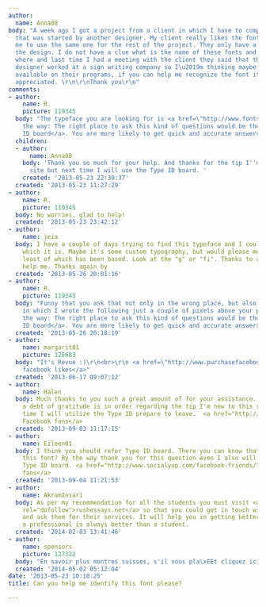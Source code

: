 ```yaml
---
author:
  name: Anna08
body: "A week ago I got a project from a client in which I have to complete a design
  that was started by another designer. My client really likes the fonts and wants
  me to use the same one for the rest of the project. They only have a jpeg copy of
  the design. I do not have a clue what is the name of these fonts and I tried every
  where and last time I had a meeting with the client they said that the previous
  designer worked at a sign writing company so I\u2019m thinking maybe they have them
  available on their programs, if you can help me recognize the font it would be greatly
  appreciated. \r\n\r\nThank you\r\n"
comments:
- author:
    name: R.
    picture: 119345
  body: "The typeface you are looking for is <a href=\"http://www.fontshop.com/fonts/downloads/linotype/revue_std_regular/ot_ps?&fg=000000&bg=ffffff&sample_size=36&sample_text=Red%20Handed%20Security&ft=liga\">Revue</a>.\r\n\r\nBy
    the way: The right place to ask this kind of questions would be the <a href=\"http://typophile.com/typeid\">Type
    ID board</a>. You are more likely to get quick and accurate answers there."
  children:
  - author:
      name: Anna08
    body: 'Thank you so much for your help. And thanks for the tip I''m new to this
      site but next time I will use the Type ID board. '
    created: '2013-05-23 22:30:37'
  created: '2013-05-23 11:27:29'
- author:
    name: R.
    picture: 119345
  body: No worries, glad to help!
  created: '2013-05-23 23:42:12'
- author:
    name: jeia
  body: I have a couple of days trying to find this typeface and I could not tell
    which it is. Maybe it's some custom typography, but would please me to know at
    least of which has been based. Look at the "g" or "fi". Thanks to all and please
    help me. Thanks again by
  created: '2013-05-26 20:01:16'
- author:
    name: R.
    picture: 119345
  body: "Funny that you ask that not only in the wrong place, but also in a thread
    in which I wrote the following just a couple of pixels above your post:\r\n\r\n<cite>By
    the way: The right place to ask this kind of questions would be the <a href=\"http://typophile.com/typeid\">Type
    ID board</a>. You are more likely to get quick and accurate answers there.</cite>"
  created: '2013-05-26 20:18:19'
- author:
    name: margarit01
    picture: 126683
  body: "It's Revue :)\r\n<br>\r\n <a href=\"http://www.purchasefacebooklikes.org/691/facebook-likes-for-get-ahead/\">getting
    facebook likes</a>"
  created: '2013-06-17 09:07:12'
- author:
    name: Halen
  body: Much thanks to you such a great amount of for your assistance. What's more
    a debt of gratitude is in order regarding the tip I'm new to this site yet next
    time I will utilize the Type ID prepare to leave.  <a href="http://www.socialyup.com/">get
    Facebook fans</a>
  created: '2013-09-03 11:17:15'
- author:
    name: Eileen01
  body: I think you should refer Type ID board. There you can know that what is exactly
    this font? By the way thank you for this question even I also will try this on
    Type ID board. <a href="http://www.socialyup.com/facebook-friends/">buy facebook
    fans</a>
  created: '2013-09-04 11:21:53'
- author:
    name: AkramInsari
  body: As per my recommendation for all the students you must visit <a href="http://www.retailmenot.com/view/rushessay.com"
    rel="dofollow">rushessays.net</a> so that you could get in touch with professionals
    and ask them for their services. It will help you in getting better grades as
    a professional is always better than a student.
  created: '2014-02-03 13:41:46'
- author:
    name: sponsors
    picture: 127322
  body: "En savoir plus montres suisses, s'il vous pla\xEEt cliquez ici : www.repliquemontrefr.eu\r\n"
  created: '2014-05-02 05:12:04'
date: '2013-05-23 10:10:25'
title: Can you help me identify this font please?

---
```

